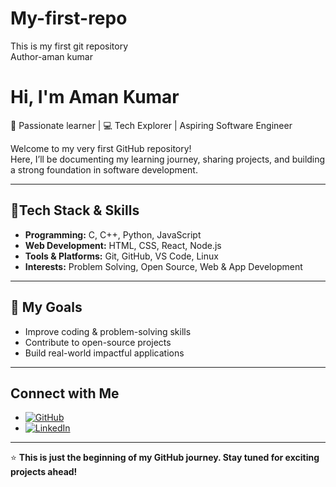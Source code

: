 # My-first-repo
This is my first git repository 
<br>
Author-aman kumar
# Hi, I'm Aman Kumar  

🚀 Passionate learner | 💻 Tech Explorer | Aspiring Software Engineer  

Welcome to my very first GitHub repository!  
Here, I’ll be documenting my learning journey, sharing projects, and building a strong foundation in software development.  

---

## 🔧Tech Stack & Skills
- **Programming:** C, C++, Python, JavaScript  
- **Web Development:** HTML, CSS, React, Node.js  
- **Tools & Platforms:** Git, GitHub, VS Code, Linux  
- **Interests:** Problem Solving, Open Source, Web & App Development  

---

## 🎯 My Goals
-  Improve coding & problem-solving skills  
- Contribute to open-source projects  
-  Build real-world impactful applications  

---

##  Connect with Me
- [![GitHub](https://img.shields.io/badge/GitHub-Profile-black?style=for-the-badge&logo=github)](https://github.com/amankgr07)  
- [![LinkedIn](https://img.shields.io/badge/LinkedIn-Connect-blue?style=for-the-badge&logo=linkedin)](https://www.linkedin.com/in/aman-kumar-220158330)  

---

⭐ **This is just the beginning of my GitHub journey. Stay tuned for exciting projects ahead!**

